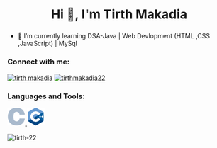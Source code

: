 <h1 align="center">Hi 👋, I'm Tirth Makadia</h1>
<h3 align="center"></h3>



- 🌱 I’m currently learning DSA-Java  |  Web Devlopment (HTML ,CSS ,JavaScript)  |  MySql 

<h3 align="left">Connect with me:</h3>
<p align="left">
<a href="https://linkedin.com/in/tirth makadia" target="blank"><img align="center" src="https://raw.githubusercontent.com/rahuldkjain/github-profile-readme-generator/master/src/images/icons/Social/linked-in-alt.svg" alt="tirth makadia" height="30" width="40" /></a>
<a href="https://instagram.com/tirthmakadia22" target="blank"><img align="center" src="https://raw.githubusercontent.com/rahuldkjain/github-profile-readme-generator/master/src/images/icons/Social/instagram.svg" alt="tirthmakadia22" height="30" width="40" /></a>
</p>

<h3 align="left">Languages and Tools:</h3>
<p align="left"> <a href="https://www.cprogramming.com/" target="_blank" rel="noreferrer"> <img src="https://raw.githubusercontent.com/devicons/devicon/master/icons/c/c-original.svg" alt="c" width="40" height="40"/> </a> <a href="https://www.w3schools.com/cpp/" target="_blank" rel="noreferrer"> <img src="https://raw.githubusercontent.com/devicons/devicon/master/icons/cplusplus/cplusplus-original.svg" alt="cplusplus" width="40" height="40"/> </a> </p>

<p><img align="center" src="https://github-readme-stats.vercel.app/api/top-langs?username=tirth-22&show_icons=true&locale=en&layout=compact" alt="tirth-22" /></p>
